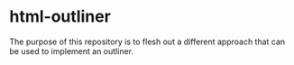 
html-outliner
===============

The purpose of this repository is to flesh out a different approach that can be
used to implement an outliner.
